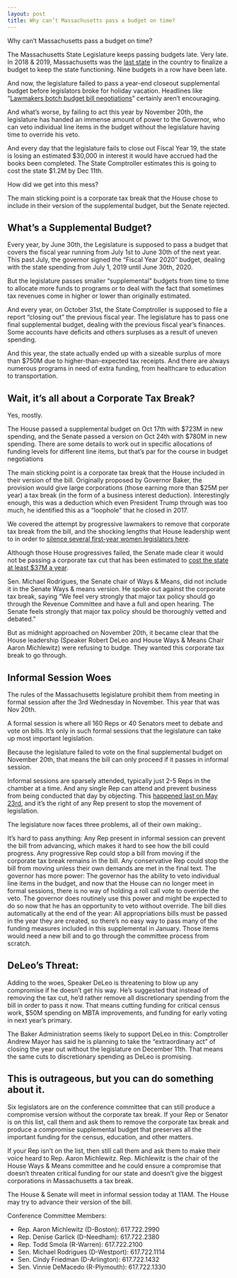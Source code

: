 ```yaml
---
layout: post
title: Why can’t Massachusetts pass a budget on time?
---
```


Why can’t Massachusetts pass a budget on time?

The Massachusetts State Legislature keeps passing budgets late.  Very late.  In 2018 & 2019, Massachusetts was the [last state](https://www.bostonherald.com/2019/07/18/massachusetts-late-budget-embarrassing-watchdog-says/) in the country to finalize a budget to keep the state functioning.  Nine budgets in a row have been late.
<!--more-->

And now, the legislature failed to pass a year-end closeout supplemental budget before legislators broke for holiday vacation.  Headlines like “[Lawmakers botch budget bill negotiations](https://commonwealthmagazine.org/politics/lawmakers-botch-budget-bill-negotiations/)” certainly aren’t encouraging.

And what’s worse, by failing to act this year by November 20th, the legislature has handed an immense amount of power to the Governor, who can veto individual line items in the budget without the legislature having time to override his veto.  

And every day that the legislature fails to close out Fiscal Year 19, the state is losing an estimated $30,000 in interest it would have accrued had the books been completed.  The State Comptroller estimates this is going to cost the state $1.2M by Dec 11th.

How did we get into this mess?

The main sticking point is a corporate tax break that the House chose to include in their version of the supplemental budget, but the Senate rejected.

## What’s a Supplemental Budget?

Every year, by June 30th, the Legislature is supposed to pass a budget that covers the fiscal year running from July 1st to June 30th of the next year.  This past July, the governor signed the “Fiscal Year 2020” budget, dealing with the state spending from July 1, 2019 until June 30th, 2020.

But the legislature passes smaller “supplemental” budgets from time to time to allocate more funds to programs or to deal with the fact that sometimes tax revenues come in higher or lower than originally estimated.

And every year, on October 31st, the State Comptroller is supposed to file a report “closing out” the previous fiscal year.  The legislature has to pass one final supplemental budget, dealing with the previous fiscal year’s finances.  Some accounts have deficits and others surpluses as a result of uneven spending.

And this year, the state actually ended up with a sizeable surplus of more than $750M due to higher-than-expected tax receipts.  And there are always numerous programs in need of extra funding, from healthcare to education to transportation.


## Wait, it’s all about a Corporate Tax Break?

Yes, mostly.

The House passed a supplemental budget on Oct 17th with $723M in new spending, and the Senate passed a version on Oct 24th with $780M in new spending.  There are some details to work out in specific allocations of funding levels for different line items, but that’s par for the course in budget negotiations

The main sticking point is a corporate tax break that the House included in their version of the bill.  Originally proposed by Governor Baker, the provision would give large corporations (those earning more than $25M per year) a tax break (in the form of a business interest deduction).  Interestingly enough, this was a deduction which even President Trump through was too much, he identified this as a “loophole” that he closed in 2017.

We covered the attempt by progressive lawmakers to remove that corporate tax break from the bill, and the shocking lengths that House leadership went to in order to [silence several first-year women legislators here](https://www.facebook.com/watch/?v=2520677981589931). 

Although those House progressives failed, the Senate made clear it would not be passing a corporate tax cut that has been estimated to [cost the state at least $37M a year](https://www.masstaxpayers.org/sites/masstaxpayers.org/files/Budget%20Surplus%20Analysis%2010.1.19.pdf).

Sen. Michael Rodrigues, the Senate chair of Ways & Means, did not include it in the Senate Ways & means version. He spoke out against the corporate tax break, saying “We feel very strongly that major tax policy should go through the Revenue Committee and have a full and open hearing. The Senate feels strongly that major tax policy should be thoroughly vetted and debated.” 

But as midnight approached on November 20th, it became clear that the House leadership (Speaker Robert DeLeo and House Ways & Means Chair Aaron Michlewitz) were refusing to budge.  They wanted this corporate tax break to go through.

## Informal Session Woes

The rules of the Massachusetts legislature prohibit them from meeting in formal session after the 3rd Wednesday in November.  This year that was Nov 20th.

A formal session is where all 160 Reps or 40 Senators meet to debate and vote on bills.  It’s only in such formal sessions that the legislature can take up most important legislation.

Because the legislature failed to vote on the final supplemental budget on November 20th, that means the bill can only proceed if it passes in informal session.

Informal sessions are sparsely attended, typically just 2-5 Reps in the chamber at a time.  And any single Rep can attend and prevent business from being conducted that day by objecting.  This [happened last on May 23rd](https://www.southcoasttoday.com/news/20190523/new-bedford-neighborhood-charter-bill-blocked-in-house-rep-cabral-says-he-does-not-support-legislation-as-it-is-written), and it’s the right of any Rep present to stop the movement of legislation.

The legislature now faces three problems, all of their own making:.

It’s hard to pass anything: Any Rep present in informal session can prevent the bill from advancing, which makes it hard to see how the bill could progress.  Any progressive Rep could stop a bill from moving if the corporate tax break remains in the bill.  Any conservative Rep could stop the bill from moving unless their own demands are met in the final text.
The governor has more power:  The governor has the ability to veto individual line items in the budget, and now that the House can no longer meet in formal sessions, there is no way of holding a roll call vote to override the veto.  The governor does routinely use this power and might be expected to do so now that he has an opportunity to veto without override.
The bill dies automatically at the end of the year:  All appropriations bills must be passed in the year they are created, so there’s no easy way to pass many of the funding measures included in this supplemental in January.  Those items would need a new bill and to go through the committee process from scratch.


## DeLeo’s Threat:

Adding to the woes, Speaker DeLeo is threatening to blow up any compromise if he doesn’t get his way.  He’s suggested that instead of removing the tax cut, he’d rather remove all discretionary spending from the bill in order to pass it now. That means cutting funding for critical census work, $50M spending on MBTA improvements, and funding for early voting in next year’s primary.

The Baker Administration seems likely to support DeLeo in this:  Comptroller Andrew Mayor has said he is planning to take the “extraordinary act” of closing the year out without the legislature on December 11th.  That means the same cuts to discretionary spending as DeLeo is promising.

## This is outrageous, but you can do something about it.

Six legislators are on the conference committee that can still produce a compromise version without the corporate tax break.  If your Rep or Senator is on this list, call them and ask them to remove the corporate tax break and produce a compromise supplemental budget that preserves all the important funding for the census, education, and other matters.

If your Rep isn’t on the list, then still call them and ask them to make their voice heard to Rep. Aaron Michlewitz.  Rep. Michlewitz is the chair of the House Ways & Means committee and he could ensure a compromise that doesn’t threaten critical funding for our state and doesn’t give the biggest corporations in Massachusetts a tax break.

The House & Senate will meet in informal session today at 11AM.  The House may try to advance their version of the bill.

Conference Committee Members:

- Rep. Aaron Michlewitz (D-Boston): 617.722.2990
- Rep. Denise Garlick (D-Needham): 617.722.2380
- Rep. Todd Smola (R-Warren): 617.722.2100
- Sen. Michael Rodrigues (D-Westport): 617.722.1114
- Sen. Cindy Friedman (D-Arlington): 617.722.1432
- Sen. Vinnie DeMacedo (R-Plymouth): 617.722.1330
